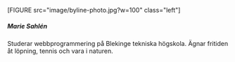 <!-- <div class="author-byline">
<h3>Marie Sahlén</h3>
<img src="img/byline-photo.jpg" alt="Marie Sahlén" />

<p>Studerar webbprogrammering på Blekinge tekniska högskola.</p>
<p>Ägnar fritiden åt löpning, tennis och vara i naturen.</p>
</div> -->

<div class="author-byline">

[FIGURE src="image/byline-photo.jpg?w=100" class="left"]

<h5>Marie Sahlén</h5>
<p>Studerar webbprogrammering på Blekinge tekniska högskola. Ägnar fritiden åt löpning, tennis och vara i naturen.</p>
</div>
